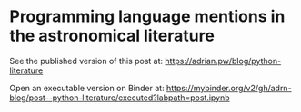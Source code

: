 #  Programming language mentions in the astronomical literature

See the published version of this post at: https://adrian.pw/blog/python-literature

Open an executable version on Binder at: https://mybinder.org/v2/gh/adrn-blog/post--python-literature/executed?labpath=post.ipynb

